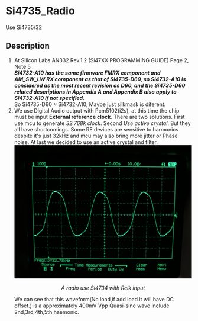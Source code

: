 # Si4735_Radio
Use Si4735/32 <br> 
## Description

1. At Silicon Labs AN332 Rev.1.2 (Si47XX PROGRAMMING GUIDE) Page 2, Note 5 :<br> 
***Si4732-A10 has the same firmware FMRX component and AM_SW_LW RX component as that of Si4735-D60, so
Si4732-A10 is considered as the most recent revision as D60, and the Si4735-D60 related descriptions in Appendix A
and Appendix B also apply to Si4732-A10 if not specified.***<br> 
So Si4735-D60 ≈ Si4732-A10, Maybe just silkmask is diferent.
2. We use Digital Audio output with Pcm5102(i2s), at this time the chip must be input **External reference clock**. There are two solutions. First use mcu to generate *32.768k clock*. Second *Use active crystal*. But they all have shortcomings. Some RF devices are sensitive to harmonics despite it's just 32kHz and mcu may also bring more jitter or Phase noise. At last we decided to use an active crystal and filter.<br> 
![A radio use Si4734 with Rclk input](https://raw.githubusercontent.com/huhu6608/Si4735_Radio/master/Photo/si4734.JPG)
*<p align="center">A radio use Si4734 with Rclk input</p>*
We can see that this waveform(No load,if add load it will have DC offset.) is a approximately 400mV Vpp Quasi-sine wave include 2nd,3rd,4th,5th haemonic.